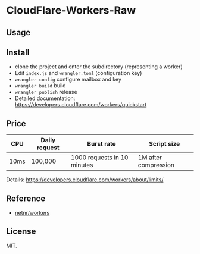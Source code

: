 # CloudFlare-Workers-Raw

## Usage

## Install

-   clone the project and enter the subdirectory (representing a worker)
-   Edit `index.js` and `wrangler.toml` (configuration key)
-   `wrangler config` configure mailbox and key
-   `wrangler build` build
-   `wrangler publish` release
-   Detailed documentation: <https://developers.cloudflare.com/workers/quickstart>

## Price

| CPU  | Daily request | Burst rate                  | Script size          |
| ---- | ------------- | --------------------------- | -------------------- |
| 10ms | 100,000       | 1000 requests in 10 minutes | 1M after compression |

Details: https://developers.cloudflare.com/workers/about/limits/

## Reference

-   [netnr/workers](https://github.com/netnr/workers)

## License

MIT.

